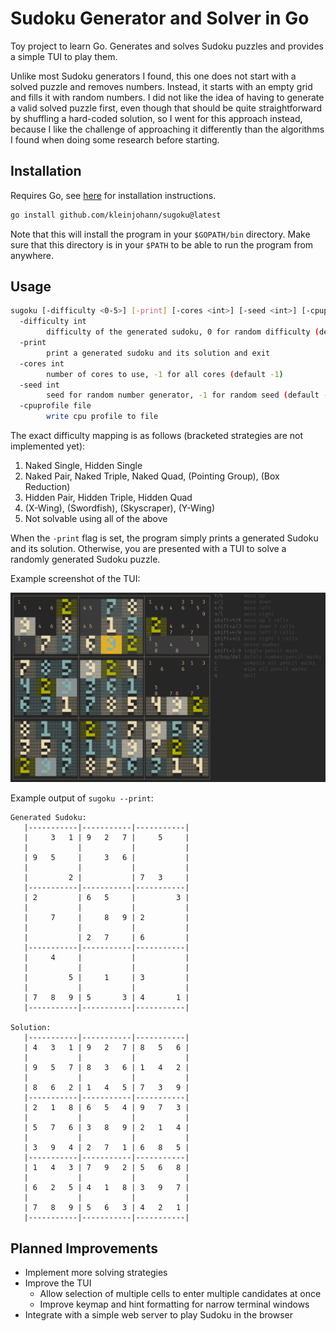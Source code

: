 # Sudoku Generator and Solver in Go

Toy project to learn Go. Generates and solves Sudoku puzzles and provides a simple TUI to play them.

Unlike most Sudoku generators I found, this one does not start with a solved puzzle and removes numbers.
Instead, it starts with an empty grid and fills it with random numbers. I did not like the idea of having
to generate a valid solved puzzle first, even though that should be quite straightforward by shuffling a
hard-coded solution, so I went for this approach instead, because I like the challenge of approaching it
differently than the algorithms I found when doing some research before starting.

## Installation

Requires Go, see [here](https://golang.org/doc/install) for installation instructions.

```bash
go install github.com/kleinjohann/sugoku@latest
```

Note that this will install the program in your `$GOPATH/bin` directory. Make sure that this directory is in your `$PATH` to be able to run the program from anywhere.

## Usage

```bash
sugoku [-difficulty <0-5>] [-print] [-cores <int>] [-seed <int>] [-cpuprofile <file>]
  -difficulty int
        difficulty of the generated sudoku, 0 for random difficulty (default 0)
  -print
        print a generated sudoku and its solution and exit
  -cores int
        number of cores to use, -1 for all cores (default -1)
  -seed int
        seed for random number generator, -1 for random seed (default -1)
  -cpuprofile file
        write cpu profile to file
```

The exact difficulty mapping is as follows (bracketed strategies are not implemented yet):
1. Naked Single, Hidden Single
2. Naked Pair, Naked Triple, Naked Quad, (Pointing Group), (Box Reduction)
3. Hidden Pair, Hidden Triple, Hidden Quad
4. (X-Wing), (Swordfish), (Skyscraper), (Y-Wing)
5. Not solvable using all of the above

When the `-print` flag is set, the program simply prints a generated Sudoku and its solution.
Otherwise, you are presented with a TUI to solve a randomly generated Sudoku puzzle.

Example screenshot of the TUI:

![](/images/tui.png)

Example output of `sugoku --print`:

```
Generated Sudoku:
   |-----------|-----------|-----------|
   |     3   1 | 9   2   7 |     5     |
   |           |           |           |
   | 9   5     |     3   6 |           |
   |           |           |           |
   |         2 |           | 7   3     |
   |-----------|-----------|-----------|
   | 2         | 6   5     |         3 |
   |           |           |           |
   |     7     |     8   9 | 2         |
   |           |           |           |
   |           | 2   7     | 6         |
   |-----------|-----------|-----------|
   |     4     |           |           |
   |           |           |           |
   |         5 |     1     | 3         |
   |           |           |           |
   | 7   8   9 | 5       3 | 4       1 |
   |-----------|-----------|-----------|

Solution:
   |-----------|-----------|-----------|
   | 4   3   1 | 9   2   7 | 8   5   6 |
   |           |           |           |
   | 9   5   7 | 8   3   6 | 1   4   2 |
   |           |           |           |
   | 8   6   2 | 1   4   5 | 7   3   9 |
   |-----------|-----------|-----------|
   | 2   1   8 | 6   5   4 | 9   7   3 |
   |           |           |           |
   | 5   7   6 | 3   8   9 | 2   1   4 |
   |           |           |           |
   | 3   9   4 | 2   7   1 | 6   8   5 |
   |-----------|-----------|-----------|
   | 1   4   3 | 7   9   2 | 5   6   8 |
   |           |           |           |
   | 6   2   5 | 4   1   8 | 3   9   7 |
   |           |           |           |
   | 7   8   9 | 5   6   3 | 4   2   1 |
   |-----------|-----------|-----------|

```

## Planned Improvements

- Implement more solving strategies
- Improve the TUI
    - Allow selection of multiple cells to enter multiple candidates at once
    - Improve keymap and hint formatting for narrow terminal windows
- Integrate with a simple web server to play Sudoku in the browser
